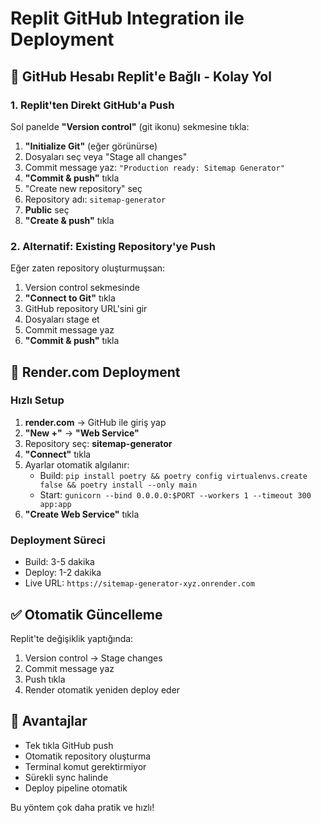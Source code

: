 # Replit GitHub Integration ile Deployment

## 🎯 GitHub Hesabı Replit'e Bağlı - Kolay Yol

### 1. Replit'ten Direkt GitHub'a Push

Sol panelde **"Version control"** (git ikonu) sekmesine tıkla:

1. **"Initialize Git"** (eğer görünürse)
2. Dosyaları seç veya "Stage all changes"
3. Commit message yaz: `"Production ready: Sitemap Generator"`
4. **"Commit & push"** tıkla
5. "Create new repository" seç
6. Repository adı: `sitemap-generator`
7. **Public** seç
8. **"Create & push"** tıkla

### 2. Alternatif: Existing Repository'ye Push

Eğer zaten repository oluşturmuşsan:
1. Version control sekmesinde
2. **"Connect to Git"** tıkla
3. GitHub repository URL'sini gir
4. Dosyaları stage et
5. Commit message yaz
6. **"Commit & push"** tıkla

## 🚀 Render.com Deployment

### Hızlı Setup
1. **render.com** → GitHub ile giriş yap
2. **"New +"** → **"Web Service"**
3. Repository seç: **sitemap-generator**
4. **"Connect"** tıkla
5. Ayarlar otomatik algılanır:
   - Build: `pip install poetry && poetry config virtualenvs.create false && poetry install --only main`
   - Start: `gunicorn --bind 0.0.0.0:$PORT --workers 1 --timeout 300 app:app`
6. **"Create Web Service"** tıkla

### Deployment Süreci
- Build: 3-5 dakika
- Deploy: 1-2 dakika
- Live URL: `https://sitemap-generator-xyz.onrender.com`

## ✅ Otomatik Güncelleme

Replit'te değişiklik yaptığında:
1. Version control → Stage changes
2. Commit message yaz
3. Push tıkla
4. Render otomatik yeniden deploy eder

## 🎯 Avantajlar

- Tek tıkla GitHub push
- Otomatik repository oluşturma
- Terminal komut gerektirmiyor
- Sürekli sync halinde
- Deploy pipeline otomatik

Bu yöntem çok daha pratik ve hızlı!